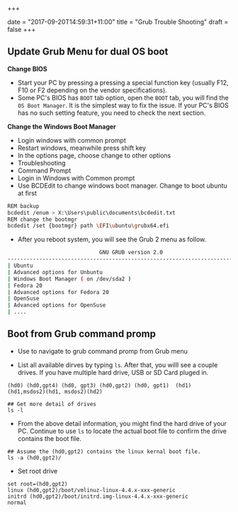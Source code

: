 +++


date = "2017-09-20T14:59:31+11:00"
title = "Grub Trouble Shooting"
draft = false
+++

## Update Grub Menu for dual OS boot

**Change BIOS**
* Start your PC by pressing a pressing a special function key (usually F12, F10 or F2 depending on the vendor specifications).
* Some PC's BIOS has `BOOT` tab option, open the `BOOT` tab, you will find the `OS Boot Manager`. It is the simplest way to fix the issue. If your PC's BIOS has no such setting feature, you need to check the next section. 

**Change the Windows Boot Manager**
* Login windows with common prompt 
* Restart windows, meanwhile press shift key
* In the options page, choose change to other options
* Troubleshooting
* Command Prompt
* Login in Windows with Common prompt
* Use BCDEdit to change windows boot manager. Change to boot ubuntu at first

```bash
REM backup
bcdedit /enum > X:\Users\public\documents\bcdedit.txt
REM change the bootmgr 
bcdedit /set {bootmgr} path \EFI\ubuntu\grubx64.efi
```
* After you reboot system, you will see the Grub 2 menu as follow.

```bash
                             GNU GRUB version 2.0
---------------------------------------------------------------------------------- 
| Ubuntu 
| Advanced options for Unbuntu
| Windows Boot Manager ( on /dev/sda2 )
| Fedora 20
| Advanced options for Fedora 20
| OpenSuse 
| Advanced options for OpenSuse
| ....

```


## Boot from Grub command promp

* Use <ESC> to navigate to grub command promp from Grub menu

* List all available dirves by typing `ls`. After that, you willl see a couple drives. If you have multiple hard drive, USB or SD Card pluged in. 

```
(hd0) (hd0,gpt4) (hd0, gpt3) (hd0,gpt2) (hd0, gpt1)  (hd1) (hd1,msdos2)(hd1, msdos2)(hd2)

## Get more detail of drives
ls -l
```

* From the above detail information, you might find the hard drive of your PC. Continue to use `ls` to locate the actual boot file to confirm the drive contains the boot file. 

```
## Assume the (hd0,gpt2) contains the linux kernal boot file. 
ls -a (hd0,gpt2)/
```

* Set root drive

```
set root=(hd0,gpt2)
linux (hd0,gpt2)/boot/vmlinuz-linux-4.4.x-xxx-generic
initrd (hd0,gpt2)/boot/initrd.img-linux-4.4.x-xxx-generic
normal
```




